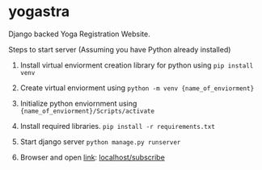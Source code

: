 # yogastra
Django backed Yoga Registration Website.

Steps to start server (Assuming you have Python already installed)
1. Install virtual enviorment creation library for python using 
`pip install venv`

2. Create virtual enviorment using
`python -m venv {name_of_enviorment}`

3. Initialize python enviornment using 
`{name_of_enviorment}/Scripts/activate`

4. Install required libraries.
`pip install -r requirements.txt`

5. Start django server
`python manage.py runserver`

6. Browser and open [link](http://localhost/subscribe): 
[localhost/subscribe](http://localhost/subscribe)


